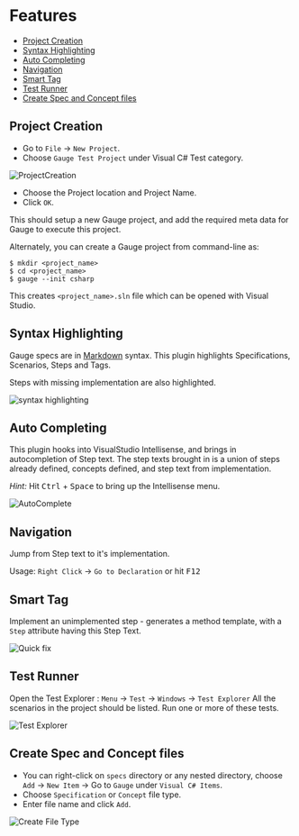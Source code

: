 # Features

* [Project Creation](#project-creation)
* [Syntax Highlighting](#syntax-highlighting)
* [Auto Completing](#)
* [Navigation](#)
* [Smart Tag](#)
* [Test Runner](#)
* [Create Spec and Concept files](#)


## Project Creation

- Go to `File` -> `New Project`.
- Choose `Gauge Test Project` under Visual C# Test category.

![ProjectCreation](visual_studio_screenshots/features/Create_Project.png "Create New Project")

- Choose the Project location and Project Name.
- Click `OK`.

This should setup a new Gauge project, and add the required meta data for Gauge to execute this project.

Alternately, you can create a Gauge project from command-line as:

```
$ mkdir <project_name>
$ cd <project_name>
$ gauge --init csharp
```

This creates `<project_name>.sln` file which can be opened with Visual Studio.

## Syntax Highlighting

Gauge specs are in [Markdown](http://daringfireball.net/projects/markdown/syntax) syntax. This plugin highlights Specifications, Scenarios, Steps and Tags.

Steps with missing implementation are also highlighted.

![syntax highlighting](visual_studio_screenshots/features/Syntax_highlighting.png "syntax highlighting")

## Auto Completing

This plugin hooks into VisualStudio Intellisense, and brings in autocompletion of Step text. The step texts brought in is a union of steps already defined, concepts defined, and step text from implementation.

*Hint:* Hit <kbd>Ctrl</kbd> + <kbd>Space</kbd> to bring up the Intellisense menu.

![AutoComplete](visual_studio_screenshots/features/AutoComplete.png "Auto Complete")

## Navigation

Jump from Step text to it's implementation.

Usage: `Right Click` -> `Go to Declaration` or hit <kbd>F12</kbd>

## Smart Tag

Implement an unimplemented step - generates a method template, with a `Step` attribute having this Step Text.

![Quick fix](visual_studio_screenshots/features/quickfix/QuickFix.gif "Quick Fix")

## Test Runner

Open the Test Explorer : `Menu` -> `Test` -> `Windows` -> `Test Explorer`
All the scenarios in the project should be listed. Run one or more of these tests.

![Test Explorer](visual_studio_screenshots/features/TestExplorer.png "Test Explorer")

## Create Spec and Concept files

* You can right-click on `specs` directory or any nested directory, choose `Add` -> `New Item` -> Go to `Gauge` under `Visual C# Items`.
* Choose `Specification` or `Concept` file type.
* Enter file name and click `Add`.

![Create File Type](visual_studio_screenshots/features/Create_FileType.png "Create FileType")
